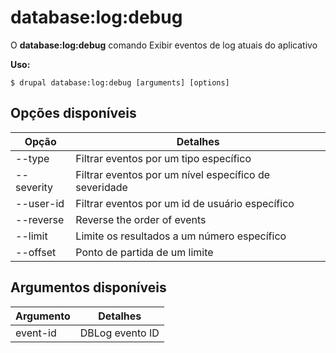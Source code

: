 # database:log:debug
O **database:log:debug** comando Exibir eventos de log atuais do aplicativo

**Uso:**
```
$ drupal database:log:debug [arguments] [options] 
```

## Opções disponíveis
Opção | Detalhes
-------|-------------
--type | Filtrar eventos por um tipo específico
--severity | Filtrar eventos por um nível específico de severidade
--user-id | Filtrar eventos por um id de usuário específico
--reverse | Reverse the order of events
--limit | Limite os resultados a um número específico
--offset | Ponto de partida de um limite

## Argumentos disponíveis
Argumento | Detalhes
---------|-------------
event-id | DBLog evento ID
